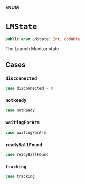 **ENUM**

# `LMState`

```swift
public enum LMState: Int, Codable
```

The Launch Monitor state

## Cases
### `disconnected`

```swift
case disconnected = 0
```

### `notReady`

```swift
case notReady
```

### `waitingForArm`

```swift
case waitingForArm
```

### `readyBallFound`

```swift
case readyBallFound
```

### `tracking`

```swift
case tracking
```
